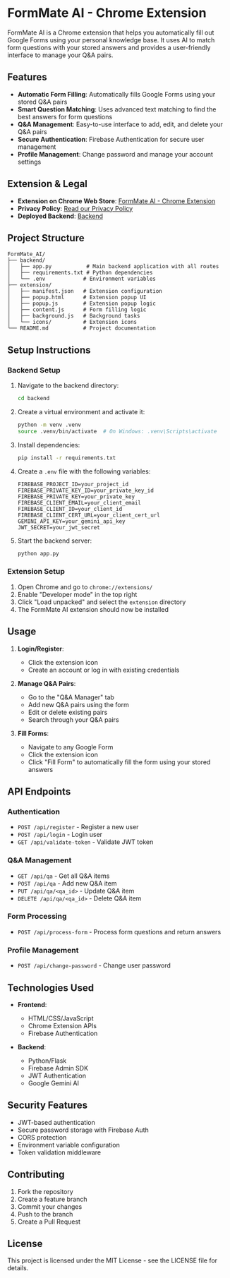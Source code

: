 # FormMate AI - Chrome Extension

FormMate AI is a Chrome extension that helps you automatically fill out Google Forms using your personal knowledge base. It uses AI to match form questions with your stored answers and provides a user-friendly interface to manage your Q&A pairs.

## Features

- **Automatic Form Filling**: Automatically fills Google Forms using your stored Q&A pairs
- **Smart Question Matching**: Uses advanced text matching to find the best answers for form questions
- **Q&A Management**: Easy-to-use interface to add, edit, and delete your Q&A pairs
- **Secure Authentication**: Firebase Authentication for secure user management
- **Profile Management**: Change password and manage your account settings

## Extension & Legal

- **Extension on Chrome Web Store**: [FormMate AI - Chrome Extension](https://chromewebstore.google.com/detail/pdkfcjpmfhoecmipgadlagbmammoocll?utm_source=item-share-cb)  
- **Privacy Policy**: [Read our Privacy Policy](https://shlokbam.github.io/FormMate_AI-Privacy-Policy/)
- **Deployed Backend**: [Backend](backend-deploy-psi.vercel.app)

## Project Structure

```
FormMate_AI/
├── backend/
│   ├── app.py           # Main backend application with all routes
│   ├── requirements.txt # Python dependencies
│   └── .env            # Environment variables
├── extension/
│   ├── manifest.json   # Extension configuration
│   ├── popup.html      # Extension popup UI
│   ├── popup.js        # Extension popup logic
│   ├── content.js      # Form filling logic
│   ├── background.js   # Background tasks
│   └── icons/          # Extension icons
└── README.md           # Project documentation
```

## Setup Instructions

### Backend Setup

1. Navigate to the backend directory:
   ```bash
   cd backend
   ```

2. Create a virtual environment and activate it:
   ```bash
   python -m venv .venv
   source .venv/bin/activate  # On Windows: .venv\Scripts\activate
   ```

3. Install dependencies:
   ```bash
   pip install -r requirements.txt
   ```

4. Create a `.env` file with the following variables:
   ```
   FIREBASE_PROJECT_ID=your_project_id
   FIREBASE_PRIVATE_KEY_ID=your_private_key_id
   FIREBASE_PRIVATE_KEY=your_private_key
   FIREBASE_CLIENT_EMAIL=your_client_email
   FIREBASE_CLIENT_ID=your_client_id
   FIREBASE_CLIENT_CERT_URL=your_client_cert_url
   GEMINI_API_KEY=your_gemini_api_key
   JWT_SECRET=your_jwt_secret
   ```

5. Start the backend server:
   ```bash
   python app.py
   ```

### Extension Setup

1. Open Chrome and go to `chrome://extensions/`
2. Enable "Developer mode" in the top right
3. Click "Load unpacked" and select the `extension` directory
4. The FormMate AI extension should now be installed

## Usage

1. **Login/Register**:
   - Click the extension icon
   - Create an account or log in with existing credentials

2. **Manage Q&A Pairs**:
   - Go to the "Q&A Manager" tab
   - Add new Q&A pairs using the form
   - Edit or delete existing pairs
   - Search through your Q&A pairs

3. **Fill Forms**:
   - Navigate to any Google Form
   - Click the extension icon
   - Click "Fill Form" to automatically fill the form using your stored answers

## API Endpoints

### Authentication
- `POST /api/register` - Register a new user
- `POST /api/login` - Login user
- `GET /api/validate-token` - Validate JWT token

### Q&A Management
- `GET /api/qa` - Get all Q&A items
- `POST /api/qa` - Add new Q&A item
- `PUT /api/qa/<qa_id>` - Update Q&A item
- `DELETE /api/qa/<qa_id>` - Delete Q&A item

### Form Processing
- `POST /api/process-form` - Process form questions and return answers

### Profile Management
- `POST /api/change-password` - Change user password

## Technologies Used

- **Frontend**:
  - HTML/CSS/JavaScript
  - Chrome Extension APIs
  - Firebase Authentication

- **Backend**:
  - Python/Flask
  - Firebase Admin SDK
  - JWT Authentication
  - Google Gemini AI

## Security Features

- JWT-based authentication
- Secure password storage with Firebase Auth
- CORS protection
- Environment variable configuration
- Token validation middleware

## Contributing

1. Fork the repository
2. Create a feature branch
3. Commit your changes
4. Push to the branch
5. Create a Pull Request

## License

This project is licensed under the MIT License - see the LICENSE file for details. 

